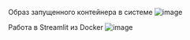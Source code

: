 Образ запущенного контейнера в системе
![image](https://github.com/EkaterinaSeveryanka/mlops_practice/assets/117996969/9ea403bf-7557-4add-b7b6-7d6b1992ad65)

Работа в Streamlit из Docker
![image](https://github.com/EkaterinaSeveryanka/mlops_practice/assets/117996969/b1e68582-5251-45ad-abb4-09559f1f14f5)
